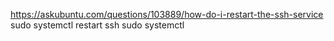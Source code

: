 https://askubuntu.com/questions/103889/how-do-i-restart-the-ssh-service
sudo systemctl restart ssh
sudo systemctl <action> <service-name>